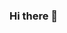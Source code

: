 ### Hi there 👋

<!--
**Brisa-Codes/Brisa-Codes** is a ✨ _special_ ✨ repository because its `README.md` (this file) appears on your GitHub profile.

Here are some ideas to get you started:

[![GitHub Streak](https://streak-stats.demolab.com/?user=Brisa-Codes)](https://git.io/streak-stats)

- 🔭 I’m currently working on Web3 & Blockchain journey
- 🌱 I’m currently learning Solidity
- 💬 Ask me about Community Building
- 📫 How to reach me: ...
-->
